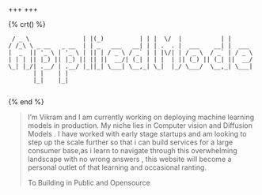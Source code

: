 +++
+++

{% crt() %}

```  ___                 _  _            _  ___  ___            _
 / _ \               | |(_)          | | |  \/  |           | |    
/ /_\ \ _ __   _ __  | | _   ___   __| | | .  . |  ___    __| |  ___ 
|  _  || '_ \ | '_ \ | || | / _ \ / _` | | |\/| | / _ \  / _` | / _ \
| | | || |_) || |_) || || ||  __/| (_| | | |  | || (_) || (_| ||  __/
\_| |_/| .__/ | .__/ |_||_| \___| \__,_| \_|  |_/ \___/  \__,_| \___|
       | |    | |                                                  
       |_|    |_|                                                  


```

{% end %}

>
> I’m Vikram and I am currently working on deploying machine learning models in production. My niche lies in Computer vision and Diffusion Models . I have worked with early stage startups and am looking to step up the scale further so that i can build services for a large consumer base,as i learn to navigate through this overwhelming landscape with no wrong answers , this website  will become a personal outlet of that learning and occasional ranting.
>
> To Building in Public and Opensource

